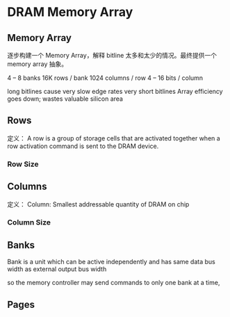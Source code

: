 # DRAM Memory Array

## Memory Array
逐步构建一个 Memory Array，解释 bitline 太多和太少的情况。最终提供一个 memory array 抽象。

4 – 8 banks
16K rows / bank
1024 columns / row
4 – 16 bits / column

long bitlines cause very slow edge rates
very short bitlines Array efficiency goes down; wastes valuable silicon area

## Rows
定义：
A row is a group of storage cells that are activated together when a row activation command is sent to the DRAM device.

### Row Size

## Columns
定义：
Column: Smallest addressable quantity of DRAM on chip


### Column Size

## Banks

Bank is a unit which can be active independently and has same data bus
width as external output bus width

 so the memory controller may send commands to only one bank at a time,

## Pages
